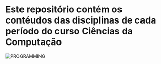 # Este repositório contém os contéudos das disciplinas de cada período do curso Ciências da Computação

![PROGRAMMING](https://img.freepik.com/free-vector/code-typing-concept-illustration_114360-4296.jpg?t=st=1714350397~exp=1714353997~hmac=4ebe937cd813033b4a76dc60dfea2345abb944a3ec08ffb00503b785e7affecf&w=700)
